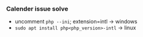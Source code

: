 ### Calender issue solve
- uncomment `php --ini`; extension=intl -> windows
- ```sudo apt install php<php_version>-intl``` -> linux
